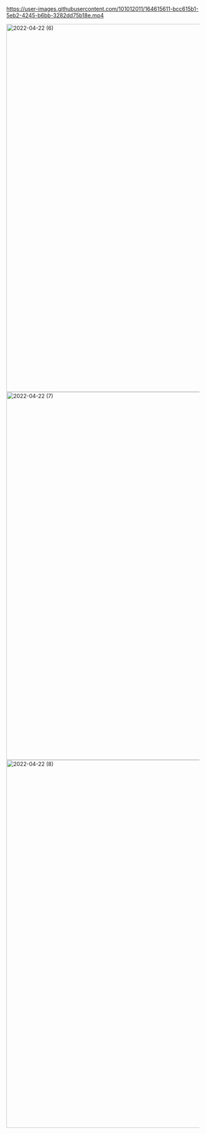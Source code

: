 

https://user-images.githubusercontent.com/101012011/164615611-bcc615b1-5eb2-4245-b6bb-3282dd75b18e.mp4

<img width="960" alt="2022-04-22 (6)" src="https://user-images.githubusercontent.com/101012011/164615479-c33db552-1ad6-4a8d-9609-2c77465de410.png">
<img width="960" alt="2022-04-22 (7)" src="https://user-images.githubusercontent.com/101012011/164615510-326b5c46-9ff1-4288-acdb-6cea34e19104.png">
<img width="960" alt="2022-04-22 (8)" src="https://user-images.githubusercontent.com/101012011/164615532-c07a1bda-4b66-4d60-87b9-a294426ed0f9.png">

